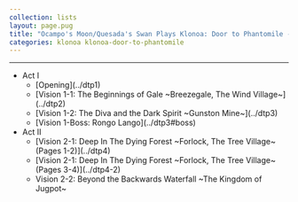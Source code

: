 ```yaml
---
collection: lists
layout: page.pug
title: "Ocampo's Moon/Quesada's Swan Plays Klonoa: Door to Phantomile - Masterlist"
categories: klonoa klonoa-door-to-phantomile
---
```


---

<ul class="section-wrapper">
	<li><span class="section-no">Act I</span>
		<ul class="masterlink-wrapper">
			<li>[Opening](../dtp1)</li>
			<li>[Vision 1-1: The Beginnings of Gale ~Breezegale, The Wind Village~](../dtp2)</li>
			<li>[Vision 1-2: The Diva and the Dark Spirit ~Gunston Mine~](../dtp3)</li>
			<li>[Vision 1-Boss: Rongo Lango](../dtp3#boss)</li>
		</ul>
	</li>
	<li><span class="section-no">Act II</span>
		<ul class="masterlink-wrapper">
			<li>[Vision 2-1: Deep In The Dying Forest ~Forlock, The Tree Village~ (Pages 1-2)](../dtp4)</li>
			<li>[Vision 2-1: Deep In The Dying Forest ~Forlock, The Tree Village~ (Pages 3-4)](../dtp4-2)</li>
			<li>Vision 2-2: Beyond the Backwards Waterfall ~The Kingdom of Jugpot~</li>
		</ul>
	</li>
	<!--<li><span class="section-no">Act III</span>
		<ul class="masterlink-wrapper">
			<li>Vision 3-1: Rebirth of the Forest ~Forlock, The Tree Village~</li>
		</ul>
	</li>-->
</ul>